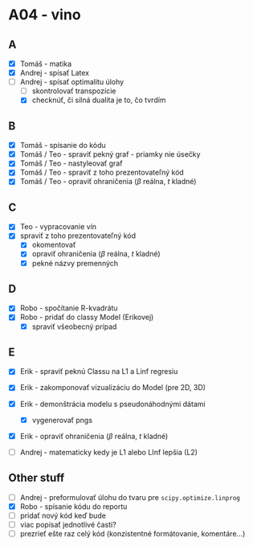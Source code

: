 # A04 - vino

## A
- [x] Tomáš - matika
- [x] Andrej - spísať Latex
- [ ] Andrej - spísať optimalitu úlohy
  - [ ] skontrolovať transpozície
  - [x] checknúť, či silná dualita je to, čo tvrdím

## B
- [x] Tomáš - spísanie do kódu
- [x] Tomáš / Teo - spraviť pekný graf - priamky nie úsečky
- [x] Tomáš / Teo - nastyleovať graf
- [x] Tomáš / Teo - spraviť z toho prezentovateľný kód
- [x] Tomáš / Teo - opraviť ohraničenia ($\beta$ reálna, $t$ kladné)

## C
- [x] Teo - vypracovanie vín
- [x] spraviť z toho prezentovateľný kód
  - [x] okomentovať
  - [x] opraviť ohraničenia ($\beta$ reálna, $t$ kladné)
  - [x] pekné názvy premenných

## D
- [x] Robo - spočítanie R-kvadrátu
- [x] Robo - pridať do classy Model (Erikovej)
  - [x] spraviť všeobecný prípad

## E
- [x] Erik - spraviť peknú Classu na L1 a Linf regresiu
- [x] Erik - zakomponovať vizualizáciu do Model (pre 2D, 3D)
- [x] Erik - demonštrácia modelu s pseudonáhodnými dátami
  - [x] vygenerovať pngs
- [x] Erik - opraviť ohraničenia ($\beta$ reálna, $t$ kladné)
- [ ] Andrej - matematicky kedy je L1 alebo LInf lepšia (L2)

  
## Other stuff
- [ ] Andrej - preformulovať úlohu do tvaru pre `scipy.optimize.linprog`
- [x] Robo - spísanie kódu do reportu
- [ ] pridať nový kód keď bude
- [ ] viac popísať jednotlivé časti?
- [ ] prezrieť ešte raz celý kód (konzistentné formátovanie, komentáre...)
